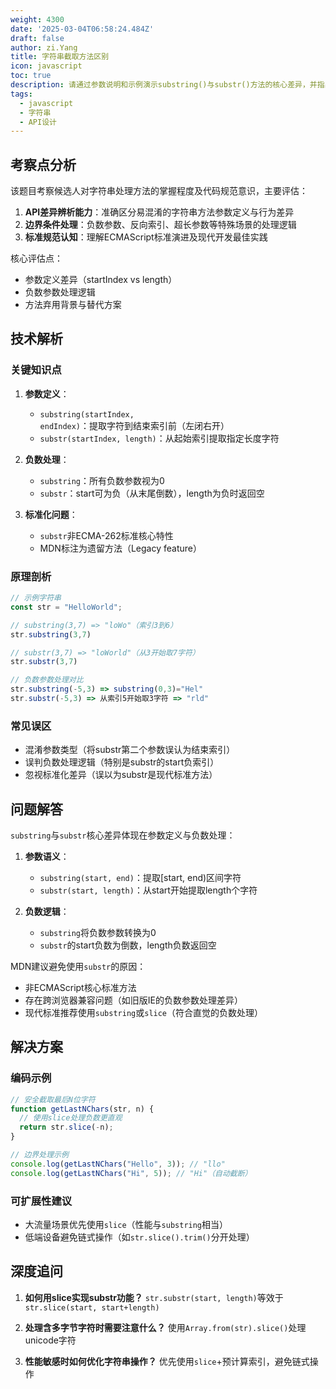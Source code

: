 ```yaml
---
weight: 4300
date: '2025-03-04T06:58:24.484Z'
draft: false
author: zi.Yang
title: 字符串截取方法区别
icon: javascript
toc: true
description: 请通过参数说明和示例演示substring()与substr()方法的核心差异，并指出为什么MDN文档建议开发者避免使用substr()方法？
tags:
  - javascript
  - 字符串
  - API设计
---
```


## 考察点分析

该题目考察候选人对字符串处理方法的掌握程度及代码规范意识，主要评估：

1. **API差异辨析能力**：准确区分易混淆的字符串方法参数定义与行为差异
2. **边界条件处理**：负数参数、反向索引、超长参数等特殊场景的处理逻辑
3. **标准规范认知**：理解ECMAScript标准演进及现代开发最佳实践

核心评估点：

- 参数定义差异（startIndex vs length）
- 负数参数处理逻辑
- 方法弃用背景与替代方案

## 技术解析

### 关键知识点

1. **参数定义**：
   - `substring(startIndex, endIndex)`：提取字符到结束索引前（左闭右开）
   - `substr(startIndex, length)`：从起始索引提取指定长度字符

2. **负数处理**：
   - `substring`：所有负数参数视为0
   - `substr`：start可为负（从末尾倒数），length为负时返回空

3. **标准化问题**：
   - `substr`非ECMA-262标准核心特性
   - MDN标注为遗留方法（Legacy feature）

### 原理剖析

```javascript
// 示例字符串
const str = "HelloWorld";

// substring(3,7) => "loWo"（索引3到6）
str.substring(3,7) 

// substr(3,7) => "loWorld"（从3开始取7字符）
str.substr(3,7) 

// 负数参数处理对比
str.substring(-5,3) => substring(0,3)="Hel"
str.substr(-5,3) => 从索引5开始取3字符 => "rld"
```

### 常见误区

- 混淆参数类型（将substr第二个参数误认为结束索引）
- 误判负数处理逻辑（特别是substr的start负索引）
- 忽视标准化差异（误以为substr是现代标准方法）

## 问题解答

`substring`与`substr`核心差异体现在参数定义与负数处理：

1. **参数语义**：
   - `substring(start, end)`：提取[start, end)区间字符
   - `substr(start, length)`：从start开始提取length个字符

2. **负数逻辑**：
   - `substring`将负数参数转换为0
   - `substr`的start负数为倒数，length负数返回空

MDN建议避免使用`substr`的原因：

- 非ECMAScript核心标准方法
- 存在跨浏览器兼容问题（如旧版IE的负数参数处理差异）
- 现代标准推荐使用`substring`或`slice`（符合直觉的负数处理）

## 解决方案

### 编码示例

```javascript
// 安全截取最后N位字符
function getLastNChars(str, n) {
  // 使用slice处理负数更直观
  return str.slice(-n); 
}

// 边界处理示例
console.log(getLastNChars("Hello", 3)); // "llo"
console.log(getLastNChars("Hi", 5)); // "Hi"（自动截断）
```

### 可扩展性建议

- 大流量场景优先使用`slice`（性能与`substring`相当）
- 低端设备避免链式操作（如`str.slice().trim()`分开处理）

## 深度追问

1. **如何用slice实现substr功能？**
   `str.substr(start, length)`等效于`str.slice(start, start+length)`

2. **处理含多字节字符时需要注意什么？**
   使用`Array.from(str).slice()`处理unicode字符

3. **性能敏感时如何优化字符串操作？**
   优先使用`slice`+预计算索引，避免链式操作
